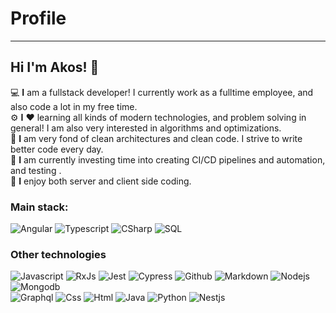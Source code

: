 # Profile

---

## Hi I'm Akos! 👋

💻 **I** am a fullstack developer! I currently work as a fulltime employee, and also code a lot in my free time.  
⚙️ **I** ❤️ learning all kinds of modern technologies, and problem solving in general! I am also very interested in algorithms and optimizations.  
🧹 **I** am very fond of clean architectures and clean code. I strive to write better code every day.  
🧪 **I** am currently investing time into creating CI/CD pipelines and automation, and testing .  
🚀 **I** enjoy both server and client side coding.

### Main stack:

![Angular](https://img.shields.io/badge/-Angular-dd1b16?logo=angular&logoColor=black&style=flat)
![Typescript](https://img.shields.io/badge/-typescript-blue?logo=typescript&logoColor=white&style=flat)
![CSharp](https://img.shields.io/badge/-C%23-9B4993?logo=C-sharp&logoColor=black&style=flat)
![SQL](https://img.shields.io/badge/MSSQL-gray?logo=microsoft-sql-server&logoColor=white)

### Other technologies

![Javascript](https://img.shields.io/badge/-JavaScript-f7df1e?logo=javascript&logoColor=black&style=flat)
![RxJs](https://img.shields.io/badge/RxJs-E60E88?logo=reactivex&logoColor=white)
![Jest](https://img.shields.io/badge/Jest-white?logo=jest&logoColor=E60E88)
![Cypress](https://img.shields.io/badge/Cypress-white?logo=cypress&logoColor=green)
![Github](https://img.shields.io/badge/Github-black?logo=github&logoColor=purple)
![Markdown](https://img.shields.io/badge/Markdown-black?logo=markdown&logoColor=blue)
![Nodejs](https://img.shields.io/badge/-NodeJs-43853D?logo=node.js&logoColor=black&style=flat)
![Mongodb](https://img.shields.io/badge/MongoDB-4ea94b.svg?logo=mongodb&logoColor=white)  
![Graphql](https://img.shields.io/badge/GraphQL-161e26?logo=graphql&logoColor=e535ab)
![Css](https://img.shields.io/badge/CSS-white?logo=css3&logoColor=264de4)
![Html](https://img.shields.io/badge/HTML-grey?logo=html5&logoColor=e34c26)
![Java](https://img.shields.io/badge/Java-white?logo=java&logoColor=e34c26)
![Python](https://img.shields.io/badge/Python-306998?logo=python&logoColor=FFD43B)
![Nestjs](https://img.shields.io/badge/NestJs-470610?logo=nestjs&logoColor=ea2845)
